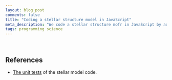 ```yaml
---
layout: blog_post
comments: false
title: "Coding a stellar structure model in JavaScript"
meta_description: "We code a stellar structure mofr in JavaScript by adopting the StatStar code from Carroll & Ostlie's textbook."
tags: programming science
---
```


<p class='StellarModel-debugOutput'></p>

<script src="/js/2019/stellar_model/constants.js"></script>
<script src="/js/2019/stellar_model/composition.js"></script>
<script src="/js/2019/stellar_model/initialModel.js"></script>
<script src="/js/2019/stellar_model/main.js"></script>

<script>
  window.stellar.main.start();
  console.log(window.stellar.initialModel.data);
</script>


<br>

## References

* [The unit tests](/files/2019/01/stellar_model/test/) of the stellar model code.


